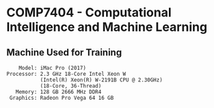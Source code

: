# COMP7404 - Computational Intelligence and Machine Learning

## Machine Used for Training

```
    Model: iMac Pro (2017)
Processor: 2.3 GHz 18-Core Intel Xeon W
           (Intel(R) Xeon(R) W-2191B CPU @ 2.30GHz)
           (18-Core, 36-Thread)
   Memory: 128 GB 2666 MHz DDR4
 Graphics: Radeon Pro Vega 64 16 GB
```
